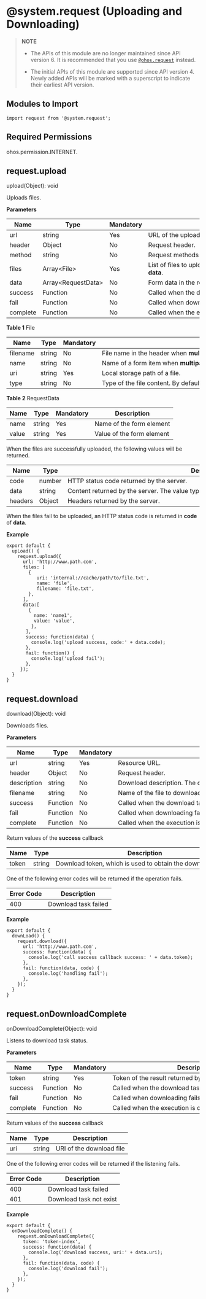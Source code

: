 # @system.request (Uploading and Downloading)

> **NOTE**
> - The APIs of this module are no longer maintained since API version 6. It is recommended that you use [`@ohos.request`](js-apis-request.md) instead.
> 
> - The initial APIs of this module are supported since API version 4. Newly added APIs will be marked with a superscript to indicate their earliest API version.


## Modules to Import


```
import request from '@system.request';
```

## Required Permissions

ohos.permission.INTERNET.


## request.upload

upload(Object): void

Uploads files.

**Parameters**

| Name | Type | Mandatory | Description |
| -------- | -------- | -------- | -------- |
| url | string | Yes | URL&nbsp;of&nbsp;the&nbsp;upload&nbsp;server. |
| header | Object | No | Request&nbsp;header. |
| method | string | No | Request&nbsp;methods&nbsp;available:&nbsp;**POST**&nbsp;and&nbsp;**PUT**.&nbsp;The&nbsp;default&nbsp;value&nbsp;is&nbsp;**POST**. |
| files | Array&lt;File&gt; | Yes | List&nbsp;of&nbsp;files&nbsp;to&nbsp;upload,&nbsp;which&nbsp;is&nbsp;submitted&nbsp;through&nbsp;**multipart/form-data**. |
| data | Array&lt;RequestData&gt; | No | Form&nbsp;data&nbsp;in&nbsp;the&nbsp;request&nbsp;body. |
| success | Function | No | Called&nbsp;when&nbsp;the&nbsp;download&nbsp;task&nbsp;is&nbsp;complete. |
| fail | Function | No | Called&nbsp;when&nbsp;downloading&nbsp;fails&nbsp;or&nbsp;the&nbsp;task&nbsp;does&nbsp;not&nbsp;exist. |
| complete | Function | No | Called&nbsp;when&nbsp;the&nbsp;execution&nbsp;is&nbsp;complete. |

**Table 1** File

| Name | Type | Mandatory | Description |
| -------- | -------- | -------- | -------- |
| filename | string | No | File&nbsp;name&nbsp;in&nbsp;the&nbsp;header&nbsp;when&nbsp;**multipart**&nbsp;is&nbsp;used. |
| name | string | No | Name&nbsp;of&nbsp;a&nbsp;form&nbsp;item&nbsp;when&nbsp;**multipart**&nbsp;is&nbsp;used.&nbsp;The&nbsp;default&nbsp;value&nbsp;is&nbsp;**file**. |
| uri | string | Yes | Local&nbsp;storage&nbsp;path&nbsp;of&nbsp;a&nbsp;file. |
| type | string | No | Type&nbsp;of&nbsp;the&nbsp;file&nbsp;content.&nbsp;By&nbsp;default,&nbsp;the&nbsp;type&nbsp;is&nbsp;obtained&nbsp;based&nbsp;on&nbsp;the&nbsp;suffix&nbsp;of&nbsp;the&nbsp;file&nbsp;name&nbsp;or&nbsp;URI. |

**Table 2** RequestData

| Name | Type | Mandatory | Description |
| -------- | -------- | -------- | -------- |
| name | string | Yes | Name&nbsp;of&nbsp;the&nbsp;form&nbsp;element |
| value | string | Yes | Value&nbsp;of&nbsp;the&nbsp;form&nbsp;element |

When the files are successfully uploaded, the following values will be returned.

| Name | Type | Description |
| -------- | -------- | -------- |
| code | number | HTTP&nbsp;status&nbsp;code&nbsp;returned&nbsp;by&nbsp;the&nbsp;server. |
| data | string | Content&nbsp;returned&nbsp;by&nbsp;the&nbsp;server.&nbsp;The&nbsp;value&nbsp;type&nbsp;is&nbsp;determined&nbsp;by&nbsp;the&nbsp;type&nbsp;in&nbsp;the&nbsp;returned&nbsp;headers. |
| headers | Object | Headers&nbsp;returned&nbsp;by&nbsp;the&nbsp;server. |

When the files fail to be uploaded, an HTTP status code is returned in **code** of **data**.

**Example**

```
export default {    
  upLoad() {
    request.upload({
      url: 'http://www.path.com',
      files: [
        {
           uri: 'internal://cache/path/to/file.txt',
           name: 'file',
           filename: 'file.txt',
        },
      ],
      data:[
        {
          name: 'name1',
          value: 'value',
         },
       ],
       success: function(data) {
         console.log('upload success, code:' + data.code);
       },
       fail: function() {
         console.log('upload fail');
       },
     });
  }
}
```


## request.download

download(Object): void

Downloads files.

**Parameters**

| Name | Type | Mandatory | Description |
| -------- | -------- | -------- | -------- |
| url | string | Yes | Resource&nbsp;URL. |
| header | Object | No | Request&nbsp;header. |
| description | string | No | Download&nbsp;description.&nbsp;The&nbsp;default&nbsp;value&nbsp;is&nbsp;the&nbsp;file&nbsp;name. |
| filename | string | No | Name&nbsp;of&nbsp;the&nbsp;file&nbsp;to&nbsp;download.&nbsp;The&nbsp;value&nbsp;is&nbsp;obtained&nbsp;from&nbsp;the&nbsp;current&nbsp;request&nbsp;or&nbsp;resource&nbsp;URL&nbsp;by&nbsp;default. |
| success | Function | No | Called&nbsp;when&nbsp;the&nbsp;download&nbsp;task&nbsp;is&nbsp;complete. |
| fail | Function | No | Called&nbsp;when&nbsp;downloading&nbsp;fails&nbsp;or&nbsp;the&nbsp;task&nbsp;does&nbsp;not&nbsp;exist. |
| complete | Function | No | Called&nbsp;when&nbsp;the&nbsp;execution&nbsp;is&nbsp;complete. |

Return values of the **success** callback

| Name | Type | Description |
| -------- | -------- | -------- |
| token | string | Download&nbsp;token,&nbsp;which&nbsp;is&nbsp;used&nbsp;to&nbsp;obtain&nbsp;the&nbsp;download&nbsp;status. |

One of the following error codes will be returned if the operation fails.

| Error&nbsp;Code | Description |
| -------- | -------- |
| 400 | Download&nbsp;task&nbsp;failed |

**Example**

```
export default {    
  downLoad() {        
    request.download({            
      url: 'http://www.path.com',            
      success: function(data) {                
        console.log('call success callback success: ' + data.token);            
      },            
      fail: function(data, code) {                
        console.log('handling fail');            
      },        
    });    
  }
}
```


## request.onDownloadComplete

onDownloadComplete(Object): void

Listens to download task status.

**Parameters**

| Name | Type | Mandatory | Description |
| -------- | -------- | -------- | -------- |
| token | string | Yes | Token&nbsp;of&nbsp;the&nbsp;result&nbsp;returned&nbsp;by&nbsp;the&nbsp;download&nbsp;method |
| success | Function | No | Called&nbsp;when&nbsp;the&nbsp;download&nbsp;task&nbsp;is&nbsp;complete. |
| fail | Function | No | Called&nbsp;when&nbsp;downloading&nbsp;fails&nbsp;or&nbsp;the&nbsp;task&nbsp;does&nbsp;not&nbsp;exist. |
| complete | Function | No | Called&nbsp;when&nbsp;the&nbsp;execution&nbsp;is&nbsp;complete. |

Return values of the **success** callback

| Name | Type | Description |
| -------- | -------- | -------- |
| uri | string | URI&nbsp;of&nbsp;the&nbsp;download&nbsp;file |

One of the following error codes will be returned if the listening fails.

| Error&nbsp;Code | Description |
| -------- | -------- |
| 400 | Download&nbsp;task&nbsp;failed |
| 401 | Download&nbsp;task&nbsp;not&nbsp;exist |

**Example**

```
export default {    
  onDownloadComplete() {        
    request.onDownloadComplete({            
      token: 'token-index',            
      success: function(data) {                
        console.log('download success, uri:' + data.uri);            
      },            
      fail: function(data, code) {                
        console.log('download fail');            
      },
    });    
  }
}
```